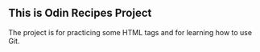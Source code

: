 ﻿## This is Odin Recipes Project

The project is for practicing some HTML tags and for learning how to use Git.